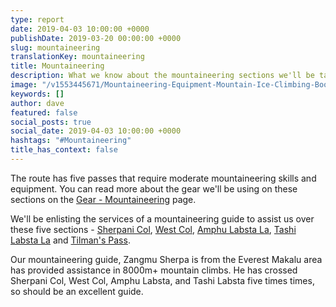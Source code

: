 ```yaml
---
type: report
date: 2019-04-03 10:00:00 +0000
publishDate: 2019-03-20 00:00:00 +0000
slug: mountaineering
translationKey: mountaineering
title: Mountaineering
description: What we know about the mountaineering sections we'll be tackling.
image: "/v1553445671/Mountaineering-Equipment-Mountain-Ice-Climbing-Boots-Ireland-Books.jpg"
keywords: []
author: dave
featured: false
social_posts: true
social_date: 2019-04-03 10:00:00 +0000
hashtags: "#Mountaineering"
title_has_context: false
---
```


The route has five passes that require moderate mountaineering skills and equipment. You can read more about the gear we'll be using on these sections on the [Gear - Mountaineering](/expeditions/great-himalaya-trail/gear-mountaineering/) page.

We'll be enlisting the services of a mountaineering guide to assist us over these five sections - [Sherpani Col](/expeditions/great-himalaya-trail/sherpani-col/), [West Col](/expeditions/great-himalaya-trail/west-col/), [Amphu Labsta La](/expeditions/great-himalaya-trail/amphu-labsta-la/), [Tashi Labsta La](/expeditions/great-himalaya-trail/tashi-labsta-la/) and [Tilman's Pass](/expeditions/great-himalaya-trail/tilmans-pass/). 

Our mountaineering guide, Zangmu Sherpa is from the Everest Makalu area has provided assistance in 8000m+ mountain climbs. He has crossed Sherpani Col, West Col, Amphu Labsta, and Tashi Labsta five times times, so should be an excellent guide.
